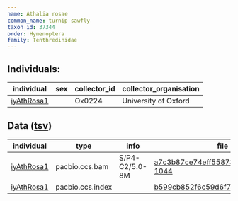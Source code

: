 ```yaml
---
name: Athalia rosae
common_name: turnip sawfly
taxon_id: 37344
order: Hymenoptera
family: Tenthredinidae
---
```


## Individuals:

| individual | sex | collector_id | collector_organisation |
| ---------- | --- | ------------ | ---------------------- |
| [iyAthRosa1](iyAthRosa1.md) |  | Ox0224 | University of Oxford |

## Data ([tsv](Athalia_rosae_data.tsv))

| individual | type | info | file |
| ---------- | ---- | ---- | ---- |
| [iyAthRosa1](iyAthRosa1.md) | pacbio.ccs.bam | S/P4-C2/5.0-8M | [a7c3b87ce74eff55873a873e6f5faf56-1044](https://darwin.cog.sanger.ac.uk/insects/Athalia_rosae/iyAthRosa1/genomic_data/pacbio/m64097_200224_163753.ccs.bam) |
| [iyAthRosa1](iyAthRosa1.md) | pacbio.ccs.index |  | [b599cb852f6c59d6f7f2baa1e9a284e5](https://darwin.cog.sanger.ac.uk/insects/Athalia_rosae/iyAthRosa1/genomic_data/pacbio/m64097_200224_163753.ccs.bam.pbi) |
